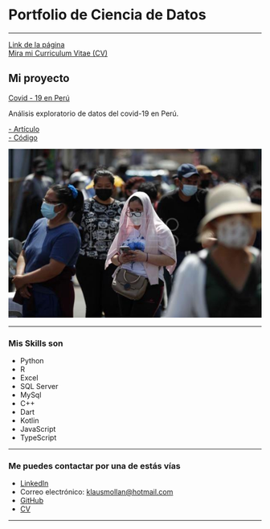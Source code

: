 # Portfolio de Ciencia de Datos

---
 <a href="https://klausm23.github.io/">Link de la página </a>
 <br/>
 <a href="/pdf/cv.pdf">Mira mi Curriculum Vitae (CV) </a>

## Mi proyecto

[Covid - 19 en Perú](https://medium.com/@klausmn23/an%C3%A1lisis-exploratorio-de-datos-del-covid-19-en-per%C3%BA-355489bfb216)

Análisis exploratorio de datos del covid-19 en Perú. 

[- Artículo](https://medium.com/@klausmn23/an%C3%A1lisis-exploratorio-de-datos-del-covid-19-en-per%C3%BA-355489bfb216)
<br/>
[- Código](https://github.com/KlausM23/EDA-Covid-Peru)

[<img src="images/p1.jpeg"/>](https://medium.com/@klausmn23/an%C3%A1lisis-exploratorio-de-datos-del-covid-19-en-per%C3%BA-355489bfb216)

---

### Mis Skills son

- Python
- R
- Excel
- SQL Server
- MySql
- C++
- Dart
- Kotlin
- JavaScript
- TypeScript

---

### Me puedes contactar por una de estás vías

- [LinkedIn](https://www.linkedin.com/in/tu-linkedin/)
- Correo electrónico: <klausmollan@hotmail.com>
- [GitHub](https://github.com/KlausM23)
- <a href="/pdf/cv.pdf"> CV </a>

---

